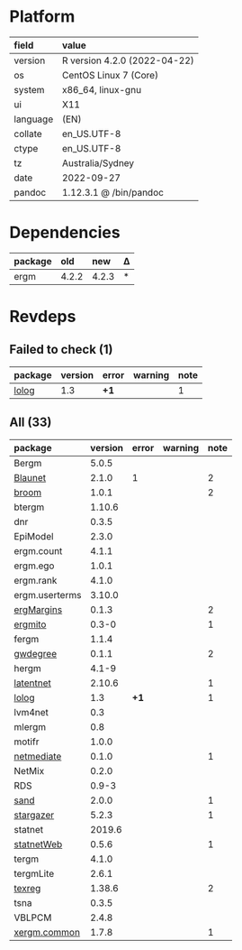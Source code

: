 # Platform

|field    |value                        |
|:--------|:----------------------------|
|version  |R version 4.2.0 (2022-04-22) |
|os       |CentOS Linux 7 (Core)        |
|system   |x86_64, linux-gnu            |
|ui       |X11                          |
|language |(EN)                         |
|collate  |en_US.UTF-8                  |
|ctype    |en_US.UTF-8                  |
|tz       |Australia/Sydney             |
|date     |2022-09-27                   |
|pandoc   |1.12.3.1 @ /bin/pandoc       |

# Dependencies

|package |old   |new   |Δ  |
|:-------|:-----|:-----|:--|
|ergm    |4.2.2 |4.2.3 |*  |

# Revdeps

## Failed to check (1)

|package |version |error  |warning |note |
|:-------|:-------|:------|:-------|:----|
|[lolog](failures.md#lolog)|1.3     |__+1__ |        |1    |

## All (33)

|package        |version |error  |warning |note |
|:--------------|:-------|:------|:-------|:----|
|Bergm          |5.0.5   |       |        |     |
|[Blaunet](problems.md#blaunet)|2.1.0   |1      |        |2    |
|[broom](problems.md#broom)|1.0.1   |       |        |2    |
|btergm         |1.10.6  |       |        |     |
|dnr            |0.3.5   |       |        |     |
|EpiModel       |2.3.0   |       |        |     |
|ergm.count     |4.1.1   |       |        |     |
|ergm.ego       |1.0.1   |       |        |     |
|ergm.rank      |4.1.0   |       |        |     |
|ergm.userterms |3.10.0  |       |        |     |
|[ergMargins](problems.md#ergmargins)|0.1.3   |       |        |2    |
|[ergmito](problems.md#ergmito)|0.3-0   |       |        |1    |
|fergm          |1.1.4   |       |        |     |
|[gwdegree](problems.md#gwdegree)|0.1.1   |       |        |2    |
|hergm          |4.1-9   |       |        |     |
|[latentnet](problems.md#latentnet)|2.10.6  |       |        |1    |
|[lolog](failures.md#lolog)|1.3     |__+1__ |        |1    |
|lvm4net        |0.3     |       |        |     |
|mlergm         |0.8     |       |        |     |
|motifr         |1.0.0   |       |        |     |
|[netmediate](problems.md#netmediate)|0.1.0   |       |        |1    |
|NetMix         |0.2.0   |       |        |     |
|RDS            |0.9-3   |       |        |     |
|[sand](problems.md#sand)|2.0.0   |       |        |1    |
|[stargazer](problems.md#stargazer)|5.2.3   |       |        |1    |
|statnet        |2019.6  |       |        |     |
|[statnetWeb](problems.md#statnetweb)|0.5.6   |       |        |1    |
|tergm          |4.1.0   |       |        |     |
|tergmLite      |2.6.1   |       |        |     |
|[texreg](problems.md#texreg)|1.38.6  |       |        |2    |
|tsna           |0.3.5   |       |        |     |
|VBLPCM         |2.4.8   |       |        |     |
|[xergm.common](problems.md#xergmcommon)|1.7.8   |       |        |1    |

